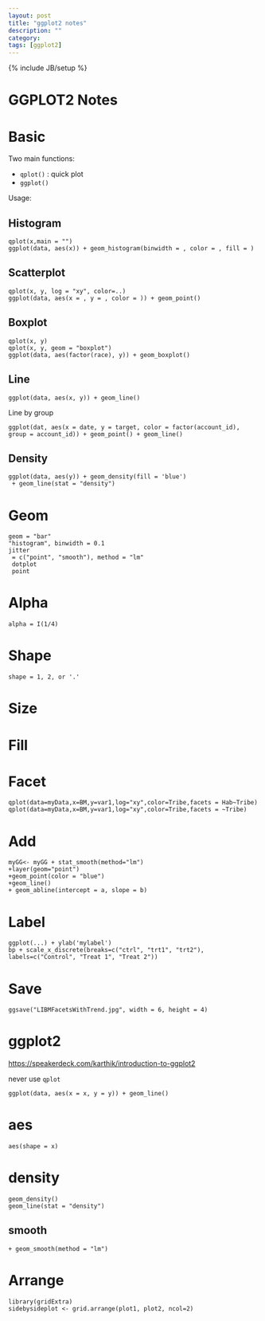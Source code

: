 ```yaml
---
layout: post
title: "ggplot2 notes"
description: ""
category:
tags: [ggplot2]
---
```

{% include JB/setup %}

GGPLOT2 Notes
==========

# Basic #

Two main functions:

- `qplot()`  : quick plot
- `ggplot()`

Usage:

## Histogram ##

    qplot(x,main = "")
	ggplot(data, aes(x)) + geom_histogram(binwidth = , color = , fill = )

## Scatterplot ##

    qplot(x, y, log = "xy", color=..)
	ggplot(data, aes(x = , y = , color = )) + geom_point()

## Boxplot ##

    qplot(x, y)
	qplot(x, y, geom = "boxplot")
	ggplot(data, aes(factor(race), y)) + geom_boxplot()

## Line ##

    ggplot(data, aes(x, y)) + geom_line()

Line by group

	ggplot(dat, aes(x = date, y = target, color = factor(account_id), group = account_id)) + geom_point() + geom_line()

## Density ##

    ggplot(data, aes(y)) + geom_density(fill = 'blue')
	 + geom_line(stat = "density")

# Geom #

	geom = "bar"
	"histogram", binwidth = 0.1
	jitter
	 = c("point", "smooth"), method = "lm"
	 dotplot
	 point

# Alpha #

	alpha = I(1/4)

# Shape #

	shape = 1, 2, or '.'

# Size #

# Fill #

# Facet #

    qplot(data=myData,x=BM,y=var1,log="xy",color=Tribe,facets = Hab~Tribe)
	qplot(data=myData,x=BM,y=var1,log="xy",color=Tribe,facets = ~Tribe)

# Add #

    myGG<- myGG + stat_smooth(method="lm")
	+layer(geom="point")
	+geom_point(color = "blue")
	+geom_line()
	+ geom_abline(intercept = a, slope = b)

# Label #

	ggplot(...) + ylab('mylabel')
	bp + scale_x_discrete(breaks=c("ctrl", "trt1", "trt2"), labels=c("Control", "Treat 1", "Treat 2"))

# Save #

    ggsave("LIBMFacetsWithTrend.jpg", width = 6, height = 4)

# ggplot2 #

<https://speakerdeck.com/karthik/introduction-to-ggplot2>

never use `qplot`

    ggplot(data, aes(x = x, y = y)) + geom_line()

# aes #

    aes(shape = x)

# density #

    geom_density()
	geom_line(stat = "density")

## smooth ##

    + geom_smooth(method = "lm")


# Arrange #

    library(gridExtra)
	sidebysideplot <- grid.arrange(plot1, plot2, ncol=2)

